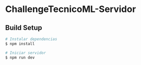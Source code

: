 # ChallengeTecnicoML-Servidor

## Build Setup

```bash
# Instalar dependencias
$ npm install

# Iniciar servidor
$ npm run dev

